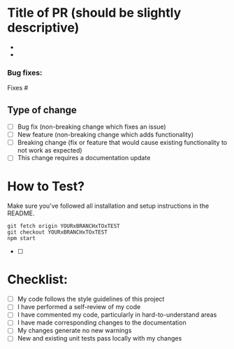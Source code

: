 # Title of PR (should be slightly descriptive)

- 
- 

### Bug fixes:
<!-- Add in the issue number here-->
Fixes #

## Type of change

- [ ] Bug fix (non-breaking change which fixes an issue)
- [ ] New feature (non-breaking change which adds functionality)
- [ ] Breaking change (fix or feature that would cause existing functionality to not work as expected)
- [ ] This change requires a documentation update

# How to Test?

Make sure you've followed all installation and setup instructions in the README.

```
git fetch origin YOURxBRANCHxTOxTEST
git checkout YOURxBRANCHxTOxTEST
npm start
```

- [ ] 

# Checklist:

- [ ] My code follows the style guidelines of this project
- [ ] I have performed a self-review of my code
- [ ] I have commented my code, particularly in hard-to-understand areas
- [ ] I have made corresponding changes to the documentation
- [ ] My changes generate no new warnings
- [ ] New and existing unit tests pass locally with my changes